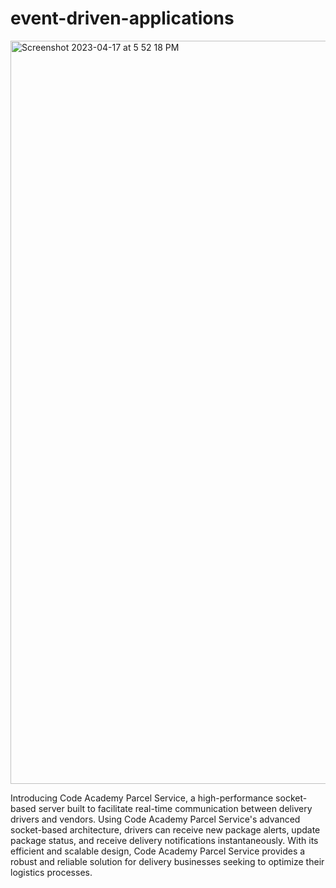 # event-driven-applications

<img width="1189" alt="Screenshot 2023-04-17 at 5 52 18 PM" src="https://user-images.githubusercontent.com/105818064/232644027-765bd849-eac3-4d2f-b58b-5b6e5364e0fc.png">

Introducing Code Academy Parcel Service, a high-performance socket-based server built to facilitate real-time communication between delivery drivers and vendors. Using Code Academy Parcel Service's advanced socket-based architecture, drivers can receive new package alerts, update package status, and receive delivery notifications instantaneously. With its efficient and scalable design, Code Academy Parcel Service provides a robust and reliable solution for delivery businesses seeking to optimize their logistics processes.
